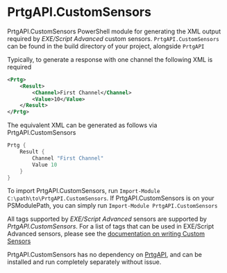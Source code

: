 # PrtgAPI.CustomSensors

PrtgAPI.CustomSensors PowerShell module for generating the XML output required by *EXE/Script Advanced* custom sensors. `PrtgAPI.CustomSensors` can be found in the build directory of your project, alongside `PrtgAPI`

Typically, to generate a response with one channel the following XML is required

```xml
<Prtg>
    <Result>
        <Channel>First Channel</Channel>
        <Value>10</Value>
    </Result>
</Prtg>
```
The equivalent XML can be generated as follows via PrtgAPI.CustomSensors
```powershell
Prtg {
    Result {
        Channel "First Channel"
        Value 10
    }
}
```

To import PrtgAPI.CustomSensors, run `Import-Module C:\path\to\PrtgAPI.CustomSensors`. If PrtgAPI.CustomSensors is on your PSModulePath, you can simply run `Import-Module PrtgAPI.CustomSensors`

All tags supported by *EXE/Script Advanced* sensors are supported by *PrtgAPI.CustomSensors*. For a list of tags that can be used in EXE/Script Advanced sensors, please see the [documentation on writing Custom Sensors](https://prtg.paessler.com/api.htm?tabid=7)

PrtgAPI.CustomSensors has no dependency on [PrtgAPI](https://github.com/lordmilko/PrtgAPI), and can be installed and run completely separately without issue.